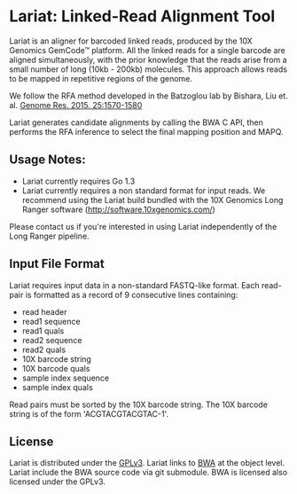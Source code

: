 # Lariat: Linked-Read Alignment Tool

Lariat is an aligner for barcoded linked reads, produced by the 10X Genomics GemCode™ platform. All the linked reads for a single barcode are aligned simultaneously, with the prior knowledge that the reads arise from a small number of long (10kb - 200kb) molecules. This approach allows reads to be mapped in repetitive regions of the genome.

We follow the RFA method developed in the Batzoglou lab by Bishara, Liu et. al. [Genome Res. 2015. 25:1570-1580](http://genome.cshlp.org/content/25/10/1570) 

Lariat generates candidate alignments by calling the BWA C API, then performs the RFA inference to select the final mapping position and MAPQ.

## Usage Notes: 
* Lariat currently requires Go 1.3
* Lariat currently requires a non standard format for input reads. We recommend using the Lariat build bundled with the 10X Genomics Long Ranger software (http://software.10xgenomics.com/)

Please contact us if you're interested in using Lariat independently of the Long Ranger pipeline.

## Input File Format

Lariat requires input data in a non-standard FASTQ-like format. Each read-pair is formatted as a record of 9 consecutive lines containing:
* read header 
* read1 sequence
* read1 quals
* read2 sequence
* read2 quals
* 10X barcode string
* 10X barcode quals
* sample index sequence 
* sample index quals

Read pairs must be sorted by the 10X barcode string. The 10X barcode string is of the form 'ACGTACGTACGTAC-1'. 

## License
Lariat is distributed under the [GPLv3](http://www.gnu.org/licenses/gpl-3.0.en.html). Lariat links to [BWA](https://github.com/lh3/bwa) at the object level. Lariat include the BWA source code via git submodule. BWA is licensed also licensed under the GPLv3. 
